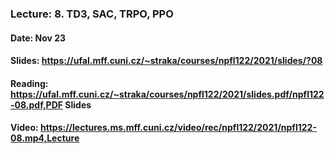 ### Lecture: 8. TD3, SAC, TRPO, PPO
#### Date: Nov 23
#### Slides: https://ufal.mff.cuni.cz/~straka/courses/npfl122/2021/slides/?08
#### Reading: https://ufal.mff.cuni.cz/~straka/courses/npfl122/2021/slides.pdf/npfl122-08.pdf,PDF Slides
#### Video: https://lectures.ms.mff.cuni.cz/video/rec/npfl122/2021/npfl122-08.mp4,Lecture
